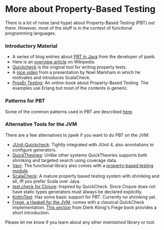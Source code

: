 # More about Property-Based Testing

There is a lot of noise (and hype) about Property-Based Testing (PBT) out there.
However, most of the stuff is in the context of functional programming languages.

### Introductory Material

- A series of blog entries about 
  [PBT in Java](https://blog.johanneslink.net/2018/03/24/property-based-testing-in-java-introduction/)
  from the developer of jqwik.
- Here is an [overview article](https://en.wikipedia.org/wiki/Property_testing) on Wikipedia.
- [Quickcheck](https://en.wikipedia.org/wiki/QuickCheck) is the original tool for writing property tests.
- A [nice video](https://www.youtube.com/watch?v=fltD7yrHbUA) from a presentation by Noel Markham
  in which he motivates and introduces ScalaCheck.
- [PropEr Testing](http://propertesting.com/): An online-book about Property-Based Testing.
  The examples use Erlang but most of the contents is generic. 

### Patterns for PBT

Some of the common patterns used in PBT are described 
[here](http://blog.ssanj.net/posts/2016-06-26-property-based-testing-patterns.html).

### Alternative Tools for the JVM

There are a few alternatives to _jqwik_ if you want to do PBT on the JVM:

- [JUnit-Quickcheck](http://pholser.github.io/junit-quickcheck): 
  Tightly integrated with JUnit 4, also annotations to configure generators.
- [QuickTheories](https://github.com/ncredinburgh/QuickTheories):
  Unlike other systems QuickTheories supports both shrinking and targeted search using coverage data.
- [Vavr](http://www.vavr.io/): The functional library also comes with a 
  [property-based testing module](https://github.com/vavr-io/vavr/tree/master/vavr-test).
- [ScalaCheck](http://www.scalacheck.org/): A mature property based testing system with shrinking and all, 
  iff you prefer Scala over Java.
- [test.check for Clojure](https://github.com/clojure/test.check): Inspired by QuickCheck. Since Clojure
  does not have static types generators must always be declared explicitly.
- [KotlinTest](https://github.com/kotlintest/kotlintest): Has some basic support for PBT. 
  Currently no shrinking yet.
- [Frege, a Haskell for the JVM,](https://github.com/Frege/frege)
  comes with a classical QuickCheck implementation.
  [This section](https://dierk.gitbooks.io/fregegoodness/content/src/docs/asciidoc/qc_property.html)
  from Dierk König's Frege book provides a short introduction.

  
Please let me know if you learn about any other _maintained_ library or tool.
